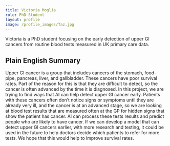 ```yaml
---
title: Victoria Moglia
role: PhD Student
layout: profile
image: /profile_images/Taz.jpg
---
```


Victoria is a PhD student focusing on the early detection of upper GI cancers from routine blood tests measured in UK primary care data.

## Plain English Summary
Upper GI cancer is a group that includes cancers of the stomach, food-pipe, pancreas, liver, and gallbladder. These cancers have poor survival rates. Part of the reason for this is that they are difficult to detect, so the cancer is often advanced by the time it is diagnosed. In this project, we are trying to find ways that AI can help detect upper GI cancer early. Patients with these cancers often don’t notice signs or symptoms until they are already very ill, and the cancer is at an advanced stage, so we are looking at blood test results that are measured often at the GP for hidden signs that show the patient has cancer. AI can process these tests results and predict people who are likely to have cancer.
If we can develop a model that can detect upper GI cancers earlier, with more research and testing, it could be used in the future to help doctors decide which patients to refer for more tests. We hope that this would help to improve survival rates. 

